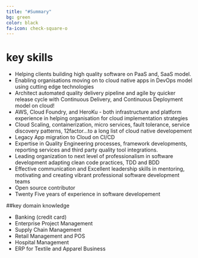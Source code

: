 ```yaml
---
title: "#Summary"
bg: green
color: black
fa-icon: check-square-o
---
```


# key skills


- Helping clients building high quality software on PaaS and, SaaS model.
- Enabling organisations moving on to cloud native apps in DevOps model using cutting edge technologies
- Architect automated quality delivery pipeline and agile by quicker release cycle with Continuous Delivery, and Continuous Deployment model on cloud!
- AWS, Cloud Foundry, and HeroKu - both infrastructure and platform experience in helping organisation for cloud implementation strategies
- Cloud Scaling, containerization, micro services, fault tolerance, service discovery patterns, 12factor...to a long list of cloud native developement
- Legacy App migration to Cloud on CI/CD
- Expertise in Quality Engineering processes, framework developments, reporting services and third party quality tool integrations.
- Leading organization to next level of professionalism in software development adapting clean code practices, TDD and BDD
- Effective communication and Excellent leadership skills in mentoring, motivating and creating vibrant professional software development teams
- Open source contributor
- Twenty Five years of experience in software developement

##key domain knowledge

- Banking (credit card)
- Enterprise Project Management
- Supply Chain Management
- Retail Management and POS
- Hospital Management
- ERP for Textile and Apparel Business
